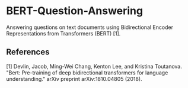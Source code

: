 # BERT-Question-Answering
Answering questions on text documents using Bidirectional Encoder Representations from Transformers (BERT) [1].


## References

[1] Devlin, Jacob, Ming-Wei Chang, Kenton Lee, and Kristina Toutanova. "Bert: Pre-training of deep bidirectional transformers for language understanding." arXiv preprint arXiv:1810.04805 (2018).



